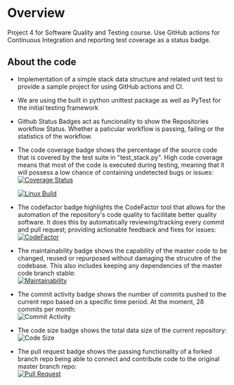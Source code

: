 # Overview
Project 4 for Software Quality and Testing course. Use GitHub actions for Continuous Integration and reporting test coverage as a status badge.

## About the code
- Implementation of a simple stack data structure and related unit test to provide a sample project for using GitHub actions and CI.
- We are using the built in python unittest package as well as PyTest for the initial testing framework
- Github Status Badges act as funcionality to show the Repositories workflow Status. Whether a paticular workflow is passing, failing or the statistics of the workflow.

- The code coverage badge shows the percentage of the source code that is covered by the test suite in "test_stack.py". High code coverage means that most of the code is executed during testing, meaning that it will possess a low chance of containing undetected bugs or issues:<br />
[![Coverage Status](https://coveralls.io/repos/github/kctraveler/github-actions/badge.svg)](https://coveralls.io/github/kctraveler/github-actions)

  [![Linux Build](https://github.com/kctraveler/github-actions/actions/workflows/python-app.yml/badge.svg)](https://github.com/kctraveler/github-actions/actions/workflows/python-app.yml)
  
- The codefactor badge highlights the CodeFactor tool that allows for the automation of the repository's code quality to facilitate better quality software. It does this by automatically reviewing/tracking every commit and pull request; providing actionable feedback and fixes for issues:<br /> 
  [![CodeFactor](https://www.codefactor.io/repository/github/kctraveler/github-actions/badge)](https://www.codefactor.io/repository/github/kctraveler/github-actions)

- The maintainability badge shows the capability of the master code to be changed, reused or repurposed without damaging the strucutre of the codebase. This also includes keeping any dependencies of the master code branch stable:<br />
 [![Maintainability](https://api.codeclimate.com/v1/badges/bb0ae3e1e2bf2f756edc/maintainability)](https://codeclimate.com/github/kctraveler/github-actions/maintainability)

- The commit activity badge shows the number of commits pushed to the current repo based on a specific time period. At the moment, 28 commits per month:<br />
 ![Commit Activity](https://img.shields.io/github/commit-activity/m/kctraveler/github-actions)

- The code size badge shows the total data size of the current repository:<br />
 ![Code Size](https://img.shields.io/github/languages/code-size/kctraveler/github-actions)

- The pull request badge shows the passing functionality of a forked branch repo being able to connect and contribute code to the original master branch repo:<br />
 [![Pull Request](https://github.com/Jeffreyricketts/github-actions/actions/workflows/deploy.yml/badge.svg)](https://github.com/Jeffreyricketts/github-actions/actions/workflows/deploy.yml)

